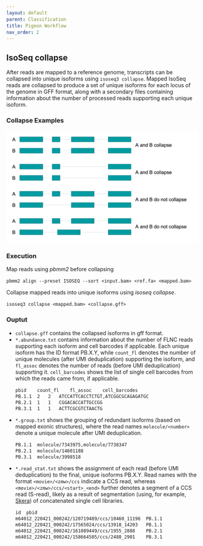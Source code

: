 ```yaml
---
layout: default
parent: Classification
title: Pigeon Workflow
nav_order: 2
---
```


## IsoSeq collapse

After reads are mapped to a reference genome, transcripts can be collapsed into unique isoforms using `isoseq3 collapse`. Mapped IsoSeq reads are collapsed to produce a set of unique isoforms for each locus of the genome in GFF format, along with a secondary files containing information about the number of processed reads supporting each unique isoform.

### Collapse Examples

<img src="../img/collapse.png" alt="collapse" width="1000px"/>

### Execution

Map reads using _pbmm2_ before collapsing

```
pbmm2 align --preset ISOSEQ --sort <input.bam> <ref.fa> <mapped.bam>
```

Collapse mapped reads into unique isoforms using _isoseq collapse_.

```
isoseq3 collapse <mapped.bam> <collapse.gff>
```

### Ouptut

- `collapse.gff` contains the collapsed isoforms in gff format.
- `*.abundance.txt` contains information about the number of FLNC reads supporting each isoform and cell barcodes if applicable. Each unique isoform has the ID format PB.X.Y, while `count_fl` denotes the number of unique molecules (after UMI deduplication) supporting the isoform, and `fl_assoc` denotes the number of reads (before UMI deduplication) supporting it. `cell_barcodes` shows the list of single cell barcodes from which the reads came from, if applicable.
    ```
    pbid	count_fl	fl_assoc	cell_barcodes
    PB.1.1	2	2	ATCCATTCACCTCTGT,ATCGGCGCAGAGATGC
    PB.2.1	1	1	CGGACACCATTGCCGG
    PB.3.1	1	1	ACTTCGCGTCTAACTG
    ```
- `*.group.txt` shows the grouping of redundant isoforms (based on mapped exonic structures), where the read names `molecule/<number>` denote a unique molecule after UMI deduplication.
    ```
    PB.1.1	molecule/7343975,molecule/7738347
    PB.2.1	molecule/14601188
    PB.3.1	molecule/3998518
    ```
- `*.read_stat.txt` shows the assignment of each read (before UMI deduplication) to the final, unique isoforms PB.X.Y. Read names with the format `<movie>/<zmw>/ccs` indicate a CCS read, whereas `<movie>/<zmw>/ccs/<start>_<end>` further denotes a segment of a CCS read (S-read), likely as a result of segmentation (using, for example, [Skera](http://skera.how/)) of concatenated single cell libraries.
    ```
    id	pbid
    m64012_220421_000242/120719489/ccs/10460_11196	PB.1.1
    m64012_220421_000242/17565024/ccs/13918_14203	PB.1.1
    m64012_220421_000242/161089449/ccs/1955_2888	PB.2.1
    m64012_220421_000242/158664505/ccs/2488_2901	PB.3.1
    ```
